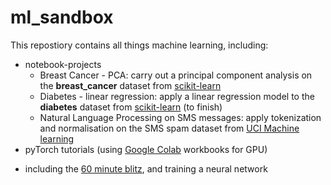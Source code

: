 # ml_sandbox
This repostiory contains all things machine learning, including:
* notebook-projects
  * Breast Cancer - PCA: carry out a principal component analysis on the **breast_cancer** dataset from [scikit-learn](https://scikit-learn.org/stable/) 
  * Diabetes - linear regression: apply a linear regression model to the **diabetes** dataset from [scikit-learn](https://scikit-learn.org/stable/) (to finish)
  * Natural Language Processing on SMS messages: apply tokenization and normalisation on the SMS spam dataset from [UCI Machine learning](https://archive.ics.uci.edu/ml/datasets/sms+spam+collection)
* pyTorch tutorials (using [Google Colab](https://colab.research.google.com/notebooks/intro.ipynb) workbooks for GPU)
- including the [60 minute blitz](https://pytorch.org/tutorials/beginner/deep_learning_60min_blitz.html), and training a neural network
